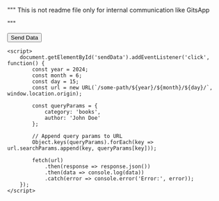 """
This is not readme file
only for internal communication 
like GitsApp

"""


<!DOCTYPE html>
<html>
<head>
    <title>Send Data with Path and Query Params</title>
</head>
<body>
    <button id="sendData">Send Data</button>

    <script>
        document.getElementById('sendData').addEventListener('click', function() {
            const year = 2024;
            const month = 6;
            const day = 15;
            const url = new URL(`/some-path/${year}/${month}/${day}/`, window.location.origin);

            const queryParams = {
                category: 'books',
                author: 'John Doe'
            };

            // Append query params to URL
            Object.keys(queryParams).forEach(key => url.searchParams.append(key, queryParams[key]));

            fetch(url)
                .then(response => response.json())
                .then(data => console.log(data))
                .catch(error => console.error('Error:', error));
        });
    </script>
</body>
</html>